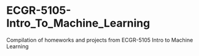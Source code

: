 # ECGR-5105-Intro_To_Machine_Learning
Compilation of homeworks and projects from ECGR-5105 Intro to Machine Learning
